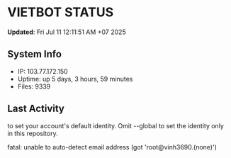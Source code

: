 # VIETBOT STATUS
**Updated**: Fri Jul 11 12:11:51 AM +07 2025

## System Info
- IP: 103.77.172.150
- Uptime: up 5 days, 3 hours, 59 minutes
- Files: 9339

## Last Activity

to set your account's default identity.
Omit --global to set the identity only in this repository.

fatal: unable to auto-detect email address (got 'root@vinh3690.(none)')
